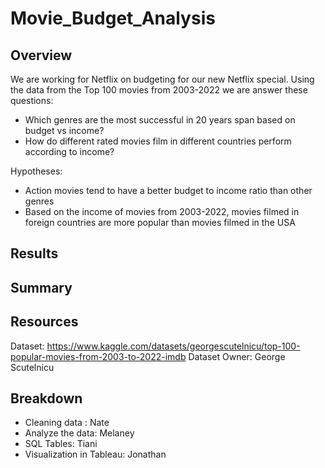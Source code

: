 # Movie_Budget_Analysis

## Overview
We are working for Netflix on budgeting for our new Netflix special. Using the data from the Top 100 movies from 2003-2022 we are answer these questions:
 - Which genres are the most successful in 20 years span based on budget vs income?
 - How do different rated movies film in different countries perform according to income?
 
Hypotheses:
- Action movies tend to have a better budget to income ratio than other genres
 - Based on the income of movies from 2003-2022, movies filmed in foreign countries are more popular than movies filmed in the USA

## Results

## Summary


## Resources
Dataset: https://www.kaggle.com/datasets/georgescutelnicu/top-100-popular-movies-from-2003-to-2022-imdb
Dataset Owner: George Scutelnicu

## Breakdown
- Cleaning data : Nate
- Analyze the data: Melaney
- SQL Tables: Tiani
- Visualization in Tableau: Jonathan
